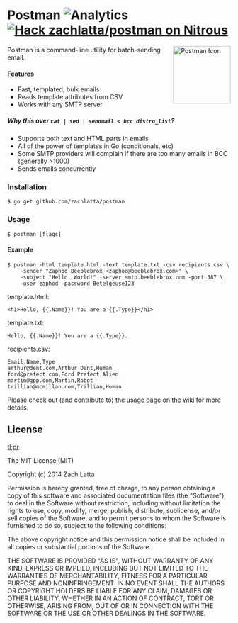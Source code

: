 # Postman ![Analytics](https://ga-beacon.appspot.com/UA-34529482-6/postman/readme?pixel) [![Hack zachlatta/postman on Nitrous](https://d3o0mnbgv6k92a.cloudfront.net/assets/hack-s-v1-0616054bfad452919522f1d08ad1fddf.png)](https://www.nitrous.io/hack_button?source=embed&runtime=go&repo=zachlatta%2Fpostman&file_to_open=main.go)

<img src="https://cdn.rawgit.com/TheThirdOne/everything-sloths/master/svg/mail.svg" width="130" alt="Postman Icon" align="right">
Postman is a command-line utility for batch-sending email.

#### Features

* Fast, templated, bulk emails
* Reads template attributes from CSV
* Works with any SMTP server

##### Why this over `cat | sed | sendmail < bcc distro_list`?

* Supports both text and HTML parts in emails
* All of the power of templates in Go (conditionals, etc)
* Some SMTP providers will complain if there are too many emails in BCC
  (generally >1000)
* Sends emails concurrently

### Installation

    $ go get github.com/zachlatta/postman

### Usage

    $ postman [flags]

#### Example

```
$ postman -html template.html -text template.txt -csv recipients.csv \
    -sender "Zaphod Beeblebrox <zaphod@beeblebrox.com>" \
    -subject "Hello, World!" -server smtp.beeblebrox.com -port 587 \
    -user zaphod -password Betelgeuse123
```

template.html:

```
<h1>Hello, {{.Name}}! You are a {{.Type}}</h1>
```

template.txt:

```
Hello, {{.Name}}! You are a {{.Type}}.
```

recipients.csv:

```
Email,Name,Type
arthur@dent.com,Arthur Dent,Human
ford@prefect.com,Ford Prefect,Alien
martin@gpp.com,Martin,Robot
trillian@mcmillan.com,Trillian,Human
```

Please check out (and contribute to) [the usage page on the
wiki](https://github.com/zachlatta/postman/wiki/Usage) for more details.

## License

[tl;dr](https://tldrlegal.com/license/mit-license)

The MIT License (MIT)

Copyright (c) 2014 Zach Latta

Permission is hereby granted, free of charge, to any person obtaining a copy of
this software and associated documentation files (the "Software"), to deal in
the Software without restriction, including without limitation the rights to
use, copy, modify, merge, publish, distribute, sublicense, and/or sell copies
of the Software, and to permit persons to whom the Software is furnished to do
so, subject to the following conditions:

The above copyright notice and this permission notice shall be included in all
copies or substantial portions of the Software.

THE SOFTWARE IS PROVIDED "AS IS", WITHOUT WARRANTY OF ANY KIND, EXPRESS OR
IMPLIED, INCLUDING BUT NOT LIMITED TO THE WARRANTIES OF MERCHANTABILITY,
FITNESS FOR A PARTICULAR PURPOSE AND NONINFRINGEMENT. IN NO EVENT SHALL THE
AUTHORS OR COPYRIGHT HOLDERS BE LIABLE FOR ANY CLAIM, DAMAGES OR OTHER
LIABILITY, WHETHER IN AN ACTION OF CONTRACT, TORT OR OTHERWISE, ARISING FROM,
OUT OF OR IN CONNECTION WITH THE SOFTWARE OR THE USE OR OTHER DEALINGS IN THE
SOFTWARE.
